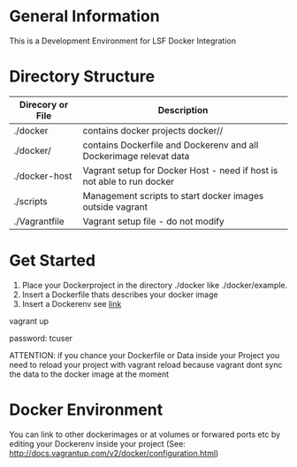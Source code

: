 General Information 
===================

This is a Development Environment for LSF Docker Integration


Directory Structure
===================

| Direcory or File   | Description                                                            |
|--------------------|------------------------------------------------------------------------|
| ./docker           | contains docker projects docker/<project>/                             |
| ./docker/<project> | contains Dockerfile and Dockerenv and all Dockerimage relevat data     |
| ./docker-host      | Vagrant setup for Docker Host - need if host is not able to run docker |
| ./scripts          | Management scripts to start docker images outside vagrant              |
| ./Vagrantfile      | Vagrant setup file - do not modify                                     |

Get Started
===========

1. Place your Dockerproject in the directory ./docker like ./docker/example.
2. Insert a Dockerfile thats describes your docker image
3. Insert a Dockerenv see [link](#-docker-environment)

vagrant up <project>

password: tcuser

ATTENTION: if you chance your Dockerfile or Data inside your Project you need to reload your project with vagrant reload <project> because vagrant dont sync the data to the docker image at the moment

Docker Environment
==================

You can link to other dockerimages or at volumes or forwared ports etc by editing your Dockerenv inside your project (See: http://docs.vagrantup.com/v2/docker/configuration.html)

